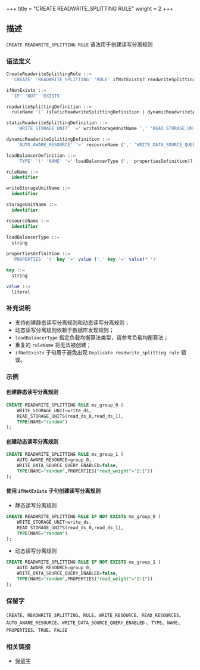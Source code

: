 +++
title = "CREATE READWRITE_SPLITTING RULE"
weight = 2
+++

## 描述

`CREATE READWRITE_SPLITTING RULE` 语法用于创建读写分离规则

### 语法定义

```sql
CreateReadwriteSplittingRule ::=
  'CREATE' 'READWRITE_SPLITTING' 'RULE' ifNotExists? readwriteSplittingDefinition (',' readwriteSplittingDefinition)*

ifNotExists ::=
  'IF' 'NOT' 'EXISTS'

readwriteSplittingDefinition ::=
  ruleName '(' (staticReadwriteSplittingDefinition | dynamicReadwriteSplittingDefinition) (',' loadBalancerDefinition)? ')'

staticReadwriteSplittingDefinition ::=
    'WRITE_STORAGE_UNIT' '=' writeStorageUnitName ',' 'READ_STORAGE_UNITS' '(' storageUnitName (',' storageUnitName)* ')'

dynamicReadwriteSplittingDefinition ::=
    'AUTO_AWARE_RESOURCE' '=' resourceName (',' 'WRITE_DATA_SOURCE_QUERY_ENABLED' '=' ('TRUE' | 'FALSE'))?

loadBalancerDefinition ::=
    'TYPE' '(' 'NAME' '=' loadBalancerType (',' propertiesDefinition)? ')'

ruleName ::=
  identifier

writeStorageUnitName ::=
  identifier

storageUnitName ::=
  identifier

resourceName ::=
  identifier
    
loadBalancerType ::=
  string

propertiesDefinition ::=
  'PROPERTIES' '(' key '=' value (',' key '=' value)* ')'

key ::=
  string

value ::=
  literal
```

### 补充说明

- 支持创建静态读写分离规则和动态读写分离规则；
- 动态读写分离规则依赖于数据库发现规则；
- `loadBalancerType` 指定负载均衡算法类型，请参考负载均衡算法；
- 重复的 `ruleName` 将无法被创建；
- `ifNotExists` 子句用于避免出现 `Duplicate readwrite_splitting rule` 错误。

### 示例

#### 创建静态读写分离规则

```sql
CREATE READWRITE_SPLITTING RULE ms_group_0 (
    WRITE_STORAGE_UNIT=write_ds,
    READ_STORAGE_UNITS(read_ds_0,read_ds_1),
    TYPE(NAME="random")
);
```

#### 创建动态读写分离规则

```sql
CREATE READWRITE_SPLITTING RULE ms_group_1 (
    AUTO_AWARE_RESOURCE=group_0,
    WRITE_DATA_SOURCE_QUERY_ENABLED=false,
    TYPE(NAME="random",PROPERTIES("read_weight"="2:1"))
);
```

#### 使用 `ifNotExists` 子句创建读写分离规则

- 静态读写分离规则

```sql
CREATE READWRITE_SPLITTING RULE IF NOT EXISTS ms_group_0 (
    WRITE_STORAGE_UNIT=write_ds,
    READ_STORAGE_UNITS(read_ds_0,read_ds_1),
    TYPE(NAME="random")
);
```

- 动态读写分离规则

```sql
CREATE READWRITE_SPLITTING RULE IF NOT EXISTS ms_group_1 (
    AUTO_AWARE_RESOURCE=group_0,
    WRITE_DATA_SOURCE_QUERY_ENABLED=false,
    TYPE(NAME="random",PROPERTIES("read_weight"="2:1"))
);
```

### 保留字

`CREATE`、`READWRITE_SPLITTING`、`RULE`、`WRITE_RESOURCE`、`READ_RESOURCES`、`AUTO_AWARE_RESOURCE`、`WRITE_DATA_SOURCE_QUERY_ENABLED`
、`TYPE`、`NAME`、`PROPERTIES`、`TRUE`、`FALSE`

### 相关链接

- [保留字](/cn/reference/distsql/syntax/reserved-word/)
